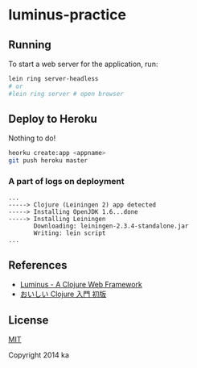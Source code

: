 # luminus-practice

## Running

To start a web server for the application, run:

```sh
lein ring server-headless
# or
#lein ring server # open browser
```

## Deploy to Heroku

Nothing to do!

```sh
heorku create:app <appname>
git push heroku master
```

### A part of logs on deployment

```
...
-----> Clojure (Leiningen 2) app detected
-----> Installing OpenJDK 1.6...done
-----> Installing Leiningen
       Downloading: leiningen-2.3.4-standalone.jar
       Writing: lein script
...
```

## References

* [Luminus - A Clojure Web Framework](http://www.luminusweb.net)
* [おいしい Clojure 入門 初版](http://gihyo.jp/book/2013/978-4-7741-5991-1)

## License

[MIT](http://opensource.org/licenses/MIT)

Copyright 2014 ka
